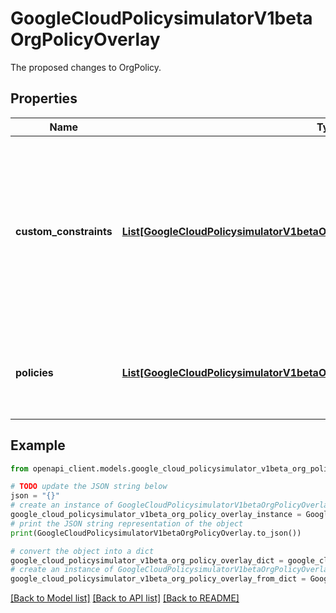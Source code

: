 # GoogleCloudPolicysimulatorV1betaOrgPolicyOverlay

The proposed changes to OrgPolicy.

## Properties

Name | Type | Description | Notes
------------ | ------------- | ------------- | -------------
**custom_constraints** | [**List[GoogleCloudPolicysimulatorV1betaOrgPolicyOverlayCustomConstraintOverlay]**](GoogleCloudPolicysimulatorV1betaOrgPolicyOverlayCustomConstraintOverlay.md) | Optional. The OrgPolicy CustomConstraint changes to preview violations for. Any existing CustomConstraints with the same name will be overridden in the simulation. That is, violations will be determined as if all custom constraints in the overlay were instantiated. Only a single custom_constraint is supported in the overlay at a time. For evaluating multiple constraints, multiple &#x60;GenerateOrgPolicyViolationsPreview&#x60; requests are made, where each request evaluates a single constraint. | [optional] 
**policies** | [**List[GoogleCloudPolicysimulatorV1betaOrgPolicyOverlayPolicyOverlay]**](GoogleCloudPolicysimulatorV1betaOrgPolicyOverlayPolicyOverlay.md) | Optional. The OrgPolicy changes to preview violations for. Any existing OrgPolicies with the same name will be overridden in the simulation. That is, violations will be determined as if all policies in the overlay were created or updated. | [optional] 

## Example

```python
from openapi_client.models.google_cloud_policysimulator_v1beta_org_policy_overlay import GoogleCloudPolicysimulatorV1betaOrgPolicyOverlay

# TODO update the JSON string below
json = "{}"
# create an instance of GoogleCloudPolicysimulatorV1betaOrgPolicyOverlay from a JSON string
google_cloud_policysimulator_v1beta_org_policy_overlay_instance = GoogleCloudPolicysimulatorV1betaOrgPolicyOverlay.from_json(json)
# print the JSON string representation of the object
print(GoogleCloudPolicysimulatorV1betaOrgPolicyOverlay.to_json())

# convert the object into a dict
google_cloud_policysimulator_v1beta_org_policy_overlay_dict = google_cloud_policysimulator_v1beta_org_policy_overlay_instance.to_dict()
# create an instance of GoogleCloudPolicysimulatorV1betaOrgPolicyOverlay from a dict
google_cloud_policysimulator_v1beta_org_policy_overlay_from_dict = GoogleCloudPolicysimulatorV1betaOrgPolicyOverlay.from_dict(google_cloud_policysimulator_v1beta_org_policy_overlay_dict)
```
[[Back to Model list]](../README.md#documentation-for-models) [[Back to API list]](../README.md#documentation-for-api-endpoints) [[Back to README]](../README.md)


